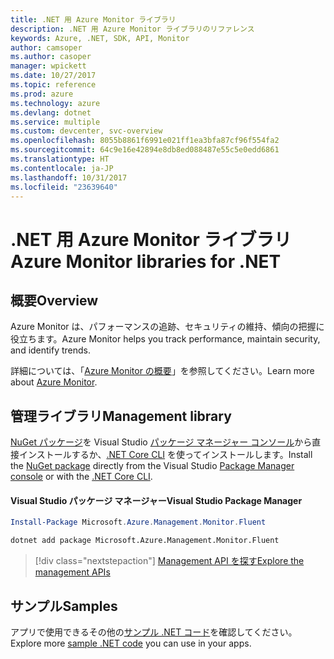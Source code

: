 ```yaml
---
title: .NET 用 Azure Monitor ライブラリ
description: .NET 用 Azure Monitor ライブラリのリファレンス
keywords: Azure, .NET, SDK, API, Monitor
author: camsoper
ms.author: casoper
manager: wpickett
ms.date: 10/27/2017
ms.topic: reference
ms.prod: azure
ms.technology: azure
ms.devlang: dotnet
ms.service: multiple
ms.custom: devcenter, svc-overview
ms.openlocfilehash: 8055b8861f6991e021ff1ea3bfa87cf96f554fa2
ms.sourcegitcommit: 64c9e16e42894e8db8ed088487e55c5e0edd6861
ms.translationtype: HT
ms.contentlocale: ja-JP
ms.lasthandoff: 10/31/2017
ms.locfileid: "23639640"
---
```

# <a name="azure-monitor-libraries-for-net"></a><span data-ttu-id="acfb3-104">.NET 用 Azure Monitor ライブラリ</span><span class="sxs-lookup"><span data-stu-id="acfb3-104">Azure Monitor libraries for .NET</span></span>

## <a name="overview"></a><span data-ttu-id="acfb3-105">概要</span><span class="sxs-lookup"><span data-stu-id="acfb3-105">Overview</span></span>

<span data-ttu-id="acfb3-106">Azure Monitor は、パフォーマンスの追跡、セキュリティの維持、傾向の把握に役立ちます。</span><span class="sxs-lookup"><span data-stu-id="acfb3-106">Azure Monitor helps you track performance, maintain security, and identify trends.</span></span>

<span data-ttu-id="acfb3-107">詳細については、「[Azure Monitor の概要](/azure/monitoring-and-diagnostics/)」を参照してください。</span><span class="sxs-lookup"><span data-stu-id="acfb3-107">Learn more about [Azure Monitor](/azure/monitoring-and-diagnostics/).</span></span>   

## <a name="management-library"></a><span data-ttu-id="acfb3-108">管理ライブラリ</span><span class="sxs-lookup"><span data-stu-id="acfb3-108">Management library</span></span>

<span data-ttu-id="acfb3-109">[NuGet パッケージ](https://www.nuget.org/packages/Microsoft.Azure.Management.Monitor.Fluent)を Visual Studio [パッケージ マネージャー コンソール][PackageManager]から直接インストールするか、[.NET Core CLI][DotNetCLI] を使ってインストールします。</span><span class="sxs-lookup"><span data-stu-id="acfb3-109">Install the [NuGet package](https://www.nuget.org/packages/Microsoft.Azure.Management.Monitor.Fluent) directly from the Visual Studio [Package Manager console][PackageManager] or with the [.NET Core CLI][DotNetCLI].</span></span>

#### <a name="visual-studio-package-manager"></a><span data-ttu-id="acfb3-110">Visual Studio パッケージ マネージャー</span><span class="sxs-lookup"><span data-stu-id="acfb3-110">Visual Studio Package Manager</span></span>

```powershell
Install-Package Microsoft.Azure.Management.Monitor.Fluent
```

```bash
dotnet add package Microsoft.Azure.Management.Monitor.Fluent
```

> [!div class="nextstepaction"]
> [<span data-ttu-id="acfb3-111">Management API を探す</span><span class="sxs-lookup"><span data-stu-id="acfb3-111">Explore the management APIs</span></span>](/dotnet/api/overview/azure/monitor/management)

## <a name="samples"></a><span data-ttu-id="acfb3-112">サンプル</span><span class="sxs-lookup"><span data-stu-id="acfb3-112">Samples</span></span>

<span data-ttu-id="acfb3-113">アプリで使用できるその他の[サンプル .NET コード](https://azure.microsoft.com/resources/samples/?platform=dotnet)を確認してください。</span><span class="sxs-lookup"><span data-stu-id="acfb3-113">Explore more [sample .NET code](https://azure.microsoft.com/resources/samples/?platform=dotnet) you can use in your apps.</span></span>

[PackageManager]: https://docs.microsoft.com/nuget/tools/package-manager-console
[DotNetCLI]: https://docs.microsoft.com/dotnet/core/tools/dotnet-add-package